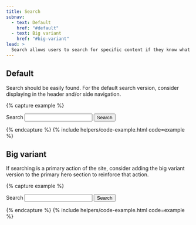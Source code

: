 ```yaml
---
title: Search
subnav:
  - text: Default
    href: "#default"
  - text: Big variant
    href: "#big-variant"
lead: >
  Search allows users to search for specific content if they know what search terms to use or can’t find desired content in the main navigation.
---
```


## Default
Search should be easily found. For the default search version, consider displaying in the header and/or side navigation. 

{% capture example %}
    <form accept-charset="UTF-8" action="https://search.usa.gov/search" class="usa-search usa-search--smalldisplay-flex flex-justify-center" method="get" role="search">
        <input name="utf8" type="hidden" value="&#x2713;"/>
        <input name="affiliate" type="hidden" value="login.gov"/>
        <label class="usa-sr-only" for="search-field-header-nav">Search</label>
        <input class="usa-input" id="search-field-header-nav" name="query" type="search">
        <button class="usa-button" type="submit">
            <span class="usa-search__submit-text">Search</span>
        </button>
    </form>
{% endcapture %}
{% include helpers/code-example.html code=example %}

## Big variant
If searching is a primary action of the site, consider adding the big variant version to the primary hero section to reinforce that action.

{% capture example %}
    <form accept-charset="UTF-8" action="https://search.usa.gov/search" class="usa-search usa-search--big display-flex flex-justify-center" method="get" role="search">
        <input name="utf8" type="hidden" value="&#x2713;"/>
        <input name="affiliate" type="hidden" value="login.gov"/>
        <label class="usa-sr-only" for="search-field-{{ include.id }}">Search</label>
        <input class="usa-input" id="search-field-{{ include.id }}" name="query" type="search">
        <button class="usa-button" type="submit">
            <span class="usa-search__submit-text">Search</span>
        </button>
    </form>
{% endcapture %}
{% include helpers/code-example.html code=example %}